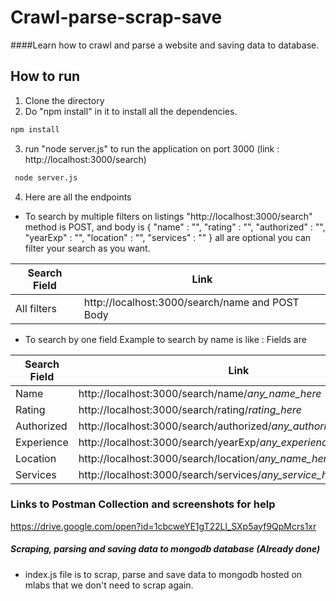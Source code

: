# Crawl-parse-scrap-save
####Learn how to crawl and parse a website and saving data to database.
## How to run
1. Clone the directory
2. Do "npm install" in it to install all the dependencies.
 ```sh
 npm install
 ```
3. run "node server.js" to run the application on port 3000 (link : http://localhost:3000/search)
```sh
 node server.js
 ```
4. Here are all the endpoints
  - To search by multiple filters on listings "http://localhost:3000/search" method is POST, and body is
    {
     "name" : "",
     "rating" : "",
     "authorized" : "",
     "yearExp" : "",
     "location" : "",
     "services" : ""
    }
    all are optional you can filter your search as you want.
    
| Search Field | Link  |
| ------ | ------ |
| All filters | http://localhost:3000/search/name and POST Body |

   - To search by one field
   Example to search by name is like : 
    Fields are

| Search Field | Link  |
| ------ | ------ |
| Name | http://localhost:3000/search/name/*any_name_here* |
| Rating | http://localhost:3000/search/rating/*rating_here* |
| Authorized | http://localhost:3000/search/authorized/*any_authorizer_name_here* |
| Experience | http://localhost:3000/search/yearExp/*any_experience_here* |
| Location | http://localhost:3000/search/location/*any_name_here* |
| Services | http://localhost:3000/search/services/*any_service_here* 

### Links to Postman Collection and screenshots for help
  https://drive.google.com/open?id=1cbcweYE1gT22Ll_SXp5ayf9QpMcrs1xr

##### Scraping, parsing and saving data to mongodb database (Already done)
- index.js file is to scrap, parse and save data to mongodb hosted on mlabs that we don't need to scrap again.
